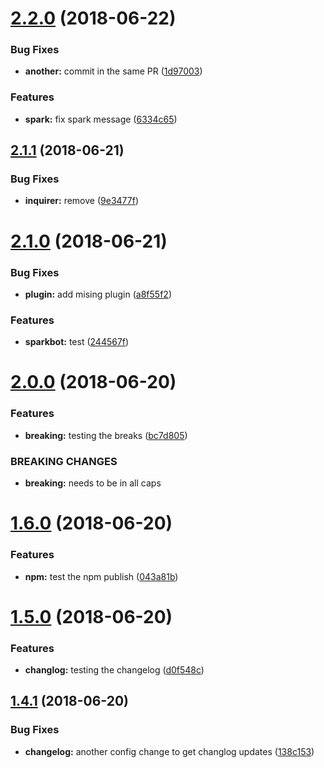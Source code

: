 # [2.2.0](https://github.com/collab-ui/automatetest/compare/v2.1.1...v2.2.0) (2018-06-22)


### Bug Fixes

* **another:** commit in the same PR ([1d97003](https://github.com/collab-ui/automatetest/commit/1d97003))


### Features

* **spark:** fix spark message ([6334c65](https://github.com/collab-ui/automatetest/commit/6334c65))

## [2.1.1](https://github.com/collab-ui/automatetest/compare/v2.1.0...v2.1.1) (2018-06-21)


### Bug Fixes

* **inquirer:** remove ([9e3477f](https://github.com/collab-ui/automatetest/commit/9e3477f))

# [2.1.0](https://github.com/collab-ui/automatetest/compare/v2.0.0...v2.1.0) (2018-06-21)


### Bug Fixes

* **plugin:** add mising plugin ([a8f55f2](https://github.com/collab-ui/automatetest/commit/a8f55f2))


### Features

* **sparkbot:** test ([244567f](https://github.com/collab-ui/automatetest/commit/244567f))

# [2.0.0](https://github.com/collab-ui/automatetest/compare/v1.6.0...v2.0.0) (2018-06-20)


### Features

* **breaking:** testing the breaks ([bc7d805](https://github.com/collab-ui/automatetest/commit/bc7d805))


### BREAKING CHANGES

* **breaking:** needs to be in all caps

# [1.6.0](https://github.com/collab-ui/automatetest/compare/v1.5.0...v1.6.0) (2018-06-20)


### Features

* **npm:** test the npm publish ([043a81b](https://github.com/collab-ui/automatetest/commit/043a81b))

# [1.5.0](https://github.com/collab-ui/automatetest/compare/v1.4.1...v1.5.0) (2018-06-20)


### Features

* **changlog:** testing the changelog ([d0f548c](https://github.com/collab-ui/automatetest/commit/d0f548c))

## [1.4.1](https://github.com/collab-ui/automatetest/compare/v1.4.0...v1.4.1) (2018-06-20)


### Bug Fixes

* **changelog:** another config change to get changlog updates ([138c153](https://github.com/collab-ui/automatetest/commit/138c153))
